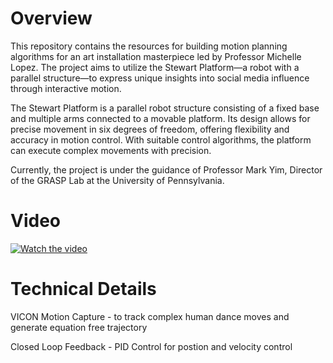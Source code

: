 # Overview
This repository contains the resources for building motion planning algorithms for an art installation masterpiece led by Professor Michelle Lopez. The project aims to utilize the Stewart Platform—a robot with a parallel structure—to express unique insights into social media influence through interactive motion.

The Stewart Platform is a parallel robot structure consisting of a fixed base and multiple arms connected to a movable platform. Its design allows for precise movement in six degrees of freedom, offering flexibility and accuracy in motion control. With suitable control algorithms, the platform can execute complex movements with precision.

Currently, the project is under the guidance of Professor Mark Yim, Director of the GRASP Lab at the University of Pennsylvania.

# Video
[![Watch the video](https://github.com/RenuReddyK/Waldo-Remote-Manipulator/assets/68454938/6a007f56-81cb-4733-a415-1f52da777ac1)](https://youtu.be/wrhXMWYDalc?si=GAKEMGViYUo0Md8o)


# Technical Details

VICON Motion Capture - to track complex human dance moves and generate equation free trajectory

Closed Loop Feedback - PID Control for postion and velocity control 


